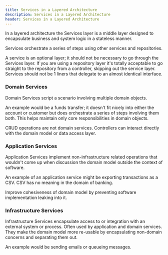 ```yaml
---
title: Services in a Layered Architecture
description: Services in a Layered Architecture
header: Services in a Layered Architecture
---
```


In a layered architecture the Services layer is a middle layer designed to encapsulate business and system logic in a stateless manner.

Services orchestrate a series of steps using other services and repositories.

A service is an optional layer; it should not be necessary to go through the Services layer. If you are using a repository layer it's totally acceptable to go straight to the repository from a controller, skipping out the service layer. Services should not be 1 liners that delegate to an almost identical interface.

### Domain Services

Domain Services script a scenario involving multiple domain objects.

An example would be a funds transfer; it doesn't fit nicely into either the account or customer but does orchestrate a series of steps involving them both. This helps maintain only core responsibilities in domain objects.

CRUD operations are not domain services. Controllers can interact directly with the domain model or data access layer.

### Application Services

Application Services implement non-infrastructure related operations that wouldn't come up when discussion the domain model outside the context of software.

An example of an application service might be exporting transactions as a CSV. CSV has no meaning in the domain of banking.

Improve cohesiveness of domain model by preventing software implementation leaking into it.

### Infrastructure Services

Infrastructure Services encapsulate access to or integration with an external system or process. Often used by application and domain services. They make the domain model more re-usable by encapsulating non-domain concerns and separating them out.

An example would be sending emails or queueing messages.

&nbsp;
